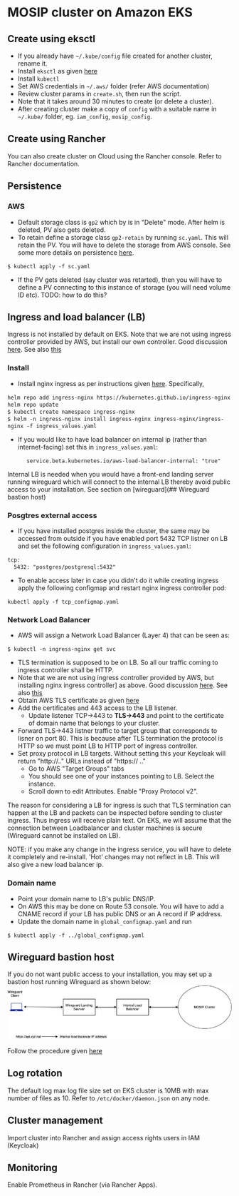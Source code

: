 # MOSIP cluster on Amazon EKS

## Create using eksctl
* If you already have `~/.kube/config` file created for another cluster, rename it.
* Install `eksctl` as given [here](https://docs.aws.amazon.com/eks/latest/userguide/eksctl.html)
* Install `kubectl`
* Set AWS credentials in `~/.aws/` folder (refer AWS documentation)
* Review cluster params in `create.sh`, then run the script.
* Note that it takes around 30 minutes to create (or delete a cluster).
* After creating cluster make a copy of `config` with a suitable name in `~/.kube/` folder, eg. `iam_config`, `mosip_config`.

## Create using Rancher
You can also create cluster on Cloud using the Rancher console.  Refer to Rancher documentation.

## Persistence
### AWS
* Default storage class is `gp2` which by is in "Delete" mode.  After helm is deleted, PV also gets deleted.  
* To retain define a storage class `gp2-retain` by running `sc.yaml`. This will retain the PV. You will have to delete the storage from AWS console.  See some more details on persistence [here](../../docs/persistence.md).
```
$ kubectl apply -f sc.yaml
```
* If the PV gets deleted (say cluster was retarted), then you will have to define a PV connecting to this instance of storage (you will need volume ID etc). TODO: how to do this?

## Ingress and load balancer (LB)
Ingress is not installed by default on EKS.  Note that we are not using ingress controller provided by AWS, but install our own controller.  Good discussion [here](https://itnext.io/kubernetes-ingress-controllers-how-to-choose-the-right-one-part-1-41d3554978d2). See also [this](https://blog.getambassador.io/configuring-kubernetes-ingress-on-aws-dont-make-these-mistakes-1a602e430e0a)  

### Install
* Install nginx ingress as per instructions given [here](https://kubernetes.github.io/ingress-nginx/deploy/#using-helm). Specifically, 
```
helm repo add ingress-nginx https://kubernetes.github.io/ingress-nginx
helm repo update
$ kubectl create namespace ingress-nginx
$ helm -n ingress-nginx install ingress-nginx ingress-nginx/ingress-nginx -f ingress_values.yaml
```
* If you would like to have load balancer on internal ip (rather than internet-facing) set this in `ingress_values.yaml`:
```
      service.beta.kubernetes.io/aws-load-balancer-internal: "true"
```
Internal LB is needed when you would have a front-end landing server running wireguard which will connect to the internal LB thereby avoid public access to your installation.  See section on [wireguard](## Wireguard bastion host)

### Posgtres external access
* If you have installed postgres inside the cluster, the same may be accessed from outside if you have enabled port 5432 TCP listner on LB and set the following configuration in `ingress_values.yaml`:
```
tcp: 
  5432: "postgres/postgresql:5432"
```
* To enable access later in case you didn't do it while creating ingress apply the following configmap and restart nginx ingress controller pod:
```
kubectl apply -f tcp_configmap.yaml
```

### Network Load Balancer
* AWS will assign a Network Load Balancer (Layer 4) that can be seen as:
```
$ kubectl -n ingress-nginx get svc
```
* TLS termination is supposed to be on LB.  So all our traffic coming to ingress controller shall be HTTP.
* Note that we are not using ingress controller provided by AWS, but installing nginx ingress controller] as above.  Good discussion [here](https://itnext.io/kubernetes-ingress-controllers-how-to-choose-the-right-one-part-1-41d3554978d2). See also [this](https://blog.getambassador.io/configuring-kubernetes-ingress-on-aws-dont-make-these-mistakes-1a602e430e0a)  
* Obtain AWS TLS certificate as given [here](https://docs.aws.amazon.com/acm/latest/userguide/dns-validation.html) 
* Add the certificates and 443 access to the LB listener.
  * Update listener TCP->443 to **TLS->443** and point to the certificate of domain name that belongs to your cluster.
* Forward TLS->443 listner traffic to target group that corresponds to lisner on port 80. This is because after TLS termination the protocol is HTTP so we must point LB to HTTP port of ingress controller.
* Set proxy protocol in LB targets. Without setting this your Keycloak will return "http://.." URLs instead of "https:// .."
  * Go to AWS "Target Groups" tabs
  * You should see one of your instances pointing to LB. Select the instance.
  * Scroll down to edit Attributes.  Enable "Proxy Protocol v2".

The reason for considering a LB for ingress is such that TLS termination can happen at the LB and packets can be inspected before sending to cluster ingress.  Thus ingress will receive plain text. On EKS, we will assume that the connection between Loadbalancer and cluster machines is secure (Wireguard cannot be installed on LB).

NOTE: if you make any change in the ingress service, you will have to delete it completely and re-install.  'Hot' changes may not reflect in LB. This will also give a new load balancer ip.

### Domain name
* Point your domain name to LB's public DNS/IP. 
* On AWS this may be done on Route 53 console.  You will have to add a CNAME record if your LB has public DNS or an A record if IP address.
* Update the domain name in `global_configmap.yaml` and run
```
$ kubectl apply -f ../global_configmap.yaml
```
## Wireguard bastion host
If you do not want public access to your installation, you may set up a bastion host running Wireguard as shown below:
![](../../docs/images/wireguard_landing.jpg)

Follow the procedure given [here](../../docs/wireguard.md)

## Log rotation
The default log max log file size set on EKS cluster is 10MB with max number of files as 10.  Refer to `/etc/docker/daemon.json` on any node. 

## Cluster management
Import cluster into Rancher and assign access rights users in IAM (Keycloak)

## Monitoring
Enable Prometheus in Rancher (via Rancher Apps). 

